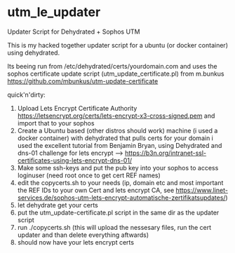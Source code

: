 # utm_le_updater
Updater Script for Dehydrated + Sophos UTM

This is my hacked together updater script for a ubuntu (or docker container) using dehydrated.

Its beeing run from /etc/dehydrated/certs/yourdomain.com and uses the sophos certificate update script (utm_update_certificate.pl) from m.bunkus https://github.com/mbunkus/utm-update-certificate

quick'n'dirty:

1. Upload Lets Encrypt Certificate Authority https://letsencrypt.org/certs/lets-encrypt-x3-cross-signed.pem and import that to your sophos
2. Create a Ubuntu based (other distros should work) machine (i used a docker container) with dehydrated that pulls certs for your domain
    i used the excellent tutorial from Benjamin Bryan, using Dehydrated and dns-01 challenge for lets encrypt --> https://b3n.org/intranet-ssl-certificates-using-lets-encrypt-dns-01/
3. Make some ssh-keys and put the pub key into your sophos to access loginuser (need root once to get cert REF names)
4. edit the copycerts.sh to your needs (ip, domain etc and most important the REF IDs to your own Cert and lets encrypt CA, see https://www.linet-services.de/sophos-utm-lets-encrypt-automatische-zertifikatsupdates/)
5. let dehydrate get your certs
5. put the utm_update-certificate.pl script in the same dir as the updater script
6. run ./copycerts.sh (this will upload the nessesary files, run the cert updater and than delete everything aftwards)
7. should now have your lets encrypt certs
    

